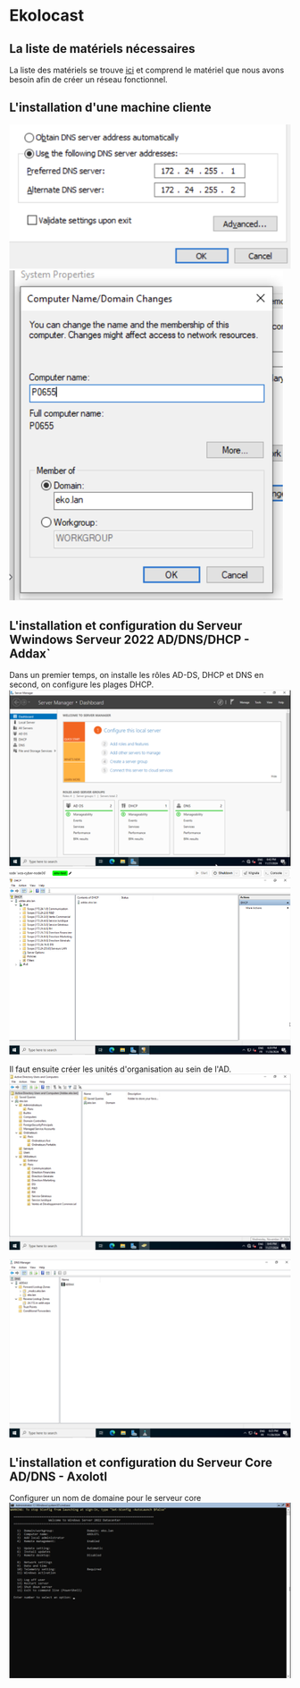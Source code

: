 # Ekolocast

## La liste de matériels nécessaires
La liste des matériels se trouve [ici]()  et comprend le matériel que nous avons besoin afin de créer un réseau fonctionnel.

## L'installation d'une machine cliente

![Windows10](/Ressources/S02_Changement_DNS.png)
![Windows10](/Ressources/S02_Ajout_au_domaine.png)
## L'installation et configuration du Serveur Wwindows Serveur 2022 AD/DNS/DHCP - Addax`
Dans un premier temps, on installe les rôles AD-DS, DHCP et DNS
en second, on configure les plages DHCP.
![ServeurGrafique](/Ressources/S02_WindowsServerGraphique.png)
![ServeurCore](/Ressources/S02_WindowsServerGraphiqueDHCP.png)


Il faut ensuite créer les unités d'organisation au sein de l'AD.
![ServeurGrafique](/Ressources/S02_WindowsServerGraphiqueADDS.png)


![ServeurCore](/Ressources/S02_WindowsServerGraphiqueDNS.png)
## L'installation et configuration du Serveur Core AD/DNS - Axolotl

Configurer un nom de domaine pour le serveur core
![ServeurCore](/Ressources/S02_WindowsServerCore.png)

